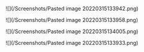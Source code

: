 ![](/Screenshots/Pasted image 20220315133942.png)

![](/Screenshots/Pasted image 20220315133958.png)

![](/Screenshots/Pasted image 20220315134005.png)

![](/Screenshots/Pasted image 20220315133933.png)
